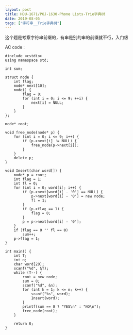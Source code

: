 ```yaml
---
layout: post
title: HDU-1671/POJ-1630-Phone Lists-Trie字典树
date: 2019-08-05
tags: ["字符串__Trie字典树"]
---
```


<!-- wp:paragraph -->

这个题是考察字符串前缀的，有串是别的串的前缀就不行，入门级

<!-- /wp:paragraph -->

<!-- wp:paragraph -->

AC code :

<!-- /wp:paragraph -->

<!-- wp:code -->

    #include <cstdio>
    using namespace std;

    int sum;

    struct node {
        int flag;
        node* next[10];
        node() {
            flag = 0;
            for (int i = 0; i <= 9; ++i) {
                next[i] = NULL;
            }
        }
    };

    node* root;

    void free_node(node* p) {
        for (int i = 0; i <= 9; i++) {
            if (p->next[i] != NULL) {
                free_node(p->next[i]);
            }
        }
        delete p;
    }

    void Insert(char word[]) {
        node* p = root;
        int flag = 1;
        int fl = 0;
        for (int i = 0; word[i]; i++) {
            if (p->next[word[i] - '0'] == NULL) {
                p->next[word[i] - '0'] = new node;
                fl = 1;
            }
            if (p->flag == 1) {
                flag = 0;
            }
            p = p->next[word[i] - '0'];
        }
        if (flag == 0 '' fl == 0)
            sum++;
        p->flag = 1;
    }

    int main() {
        int T;
        int n;
        char word[20];
        scanf("%d", &T);
        while (T--) {
            root = new node;
            sum = 0;
            scanf("%d", &n);
            for (int k = 1; k <= n; k++) {
                scanf("%s", word);
                Insert(word);
            }
            printf(sum == 0 ? "YES\n" : "NO\n");
            free_node(root);
        }

        return 0;
    }

<!-- /wp:code -->